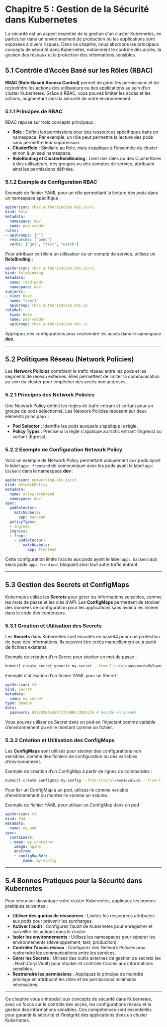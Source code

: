 # Chapitre 5 : Gestion de la Sécurité dans Kubernetes

La sécurité est un aspect essentiel de la gestion d’un cluster Kubernetes, en particulier dans un environnement de production où les applications sont exposées à divers risques. Dans ce chapitre, nous abordons les principaux concepts de sécurité dans Kubernetes, notamment le contrôle des accès, la gestion des réseaux et la protection des informations sensibles.

## 5.1 Contrôle d’Accès Basé sur les Rôles (RBAC)

**RBAC (Role-Based Access Control)** permet de gérer les permissions et de restreindre les actions des utilisateurs ou des applications au sein d’un cluster Kubernetes. Grâce à RBAC, vous pouvez limiter les accès et les actions, augmentant ainsi la sécurité de votre environnement.

### 5.1.1 Principes de RBAC

RBAC repose sur trois concepts principaux :

- **Role** : Définit les permissions pour des ressources spécifiques dans un namespace. Par exemple, un rôle peut permettre la lecture des pods sans permettre leur suppression.
- **ClusterRole** : Similaire au Role, mais s’applique à l’ensemble du cluster et non à un seul namespace.
- **RoleBinding et ClusterRoleBinding** : Lient des rôles ou des ClusterRoles à des utilisateurs, des groupes ou des comptes de service, attribuant ainsi les permissions définies.

### 5.1.2 Exemple de Configuration RBAC

Exemple de fichier YAML pour un rôle permettant la lecture des pods dans un namespace spécifique :

```yaml
apiVersion: rbac.authorization.k8s.io/v1
kind: Role
metadata:
  namespace: dev
  name: pod-reader
rules:
- apiGroups: [""]
  resources: ["pods"]
  verbs: ["get", "list", "watch"]
```

Pour attribuer ce rôle à un utilisateur ou un compte de service, utilisez un **RoleBinding** :

```yaml
apiVersion: rbac.authorization.k8s.io/v1
kind: RoleBinding
metadata:
  name: read-pods
  namespace: dev
subjects:
- kind: User
  name: "user1"
  apiGroup: rbac.authorization.k8s.io
roleRef:
  kind: Role
  name: pod-reader
  apiGroup: rbac.authorization.k8s.io
```

Appliquez ces configurations pour restreindre les accès dans le namespace **dev**.

---

## 5.2 Politiques Réseau (Network Policies)

Les **Network Policies** contrôlent le trafic réseau entre les pods et les segments de réseau externes. Elles permettent de limiter la communication au sein du cluster pour empêcher des accès non autorisés.

### 5.2.1 Principes des Network Policies

Une Network Policy définit les règles de trafic entrant et sortant pour un groupe de pods sélectionné. Les Network Policies reposent sur deux éléments principaux :

- **Pod Selector** : Identifie les pods auxquels s’applique la règle.
- **Policy Types** : Précise si la règle s'applique au trafic entrant (Ingress) ou sortant (Egress).

### 5.2.2 Exemple de Configuration Network Policy

Voici un exemple de Network Policy permettant uniquement aux pods ayant le label `app: frontend` de communiquer avec les pods ayant le label `app: backend` dans le namespace **dev** :

```yaml
apiVersion: networking.k8s.io/v1
kind: NetworkPolicy
metadata:
  name: allow-frontend
  namespace: dev
spec:
  podSelector:
    matchLabels:
      app: backend
  policyTypes:
  - Ingress
  ingress:
  - from:
    - podSelector:
        matchLabels:
          app: frontend
```

Cette configuration limite l’accès aux pods ayant le label `app: backend` aux seuls pods `app: frontend`, bloquant ainsi tout autre trafic entrant.

---

## 5.3 Gestion des Secrets et ConfigMaps

Kubernetes utilise les **Secrets** pour gérer les informations sensibles, comme les mots de passe et les clés d'API. Les **ConfigMaps** permettent de stocker des données de configuration pour les applications sans avoir à les insérer dans le code des conteneurs.

### 5.3.1 Création et Utilisation des Secrets

Les **Secrets** dans Kubernetes sont encodés en base64 pour une protection de base des informations. Ils peuvent être créés manuellement ou à partir de fichiers existants.

Exemple de création d’un Secret pour stocker un mot de passe :

```bash
kubectl create secret generic my-secret --from-literal=password=MySuperSecretPassword
```

Exemple d’utilisation d’un fichier YAML pour un Secret :

```yaml
apiVersion: v1
kind: Secret
metadata:
  name: my-secret
type: Opaque
data:
  password: bXlzdXBlcnNlY3JldHBhc3N3b3Jk # Encodé en base64
```

Vous pouvez utiliser ce Secret dans un pod en l’injectant comme variable d’environnement ou en le montant comme un fichier.

### 5.3.2 Création et Utilisation des ConfigMaps

Les **ConfigMaps** sont utilisés pour stocker des configurations non sensibles, comme des fichiers de configuration ou des variables d'environnement.

Exemple de création d’un ConfigMap à partir de lignes de commandes :

```bash
kubectl create configmap my-config --from-literal=key1=value1 --from-literal=key2=value2
```

Pour lier un ConfigMap à un pod, utilisez-le comme variable d’environnement ou montez-le comme un volume.

Exemple de fichier YAML pour utiliser un ConfigMap dans un pod :

```yaml
apiVersion: v1
kind: Pod
metadata:
  name: my-pod
spec:
  containers:
  - name: my-container
    image: nginx
    envFrom:
    - configMapRef:
        name: my-config
```

---

## 5.4 Bonnes Pratiques pour la Sécurité dans Kubernetes

Pour sécuriser davantage votre cluster Kubernetes, appliquez les bonnes pratiques suivantes :

- **Utiliser des quotas de ressources** : Limitez les ressources attribuées aux pods pour prévenir les surcharges.
- **Activer l’audit** : Configurez l’audit de Kubernetes pour enregistrer et surveiller les actions dans le cluster.
- **Isoler les environnements** : Utilisez les namespaces pour séparer les environnements (développement, test, production).
- **Contrôler l’accès réseau** : Configurez des Network Policies pour restreindre les communications entre les services.
- **Gérer les Secrets** : Utilisez des outils externes de gestion de secrets (ex : HashiCorp Vault) pour stocker et contrôler l’accès aux informations sensibles.
- **Restreindre les permissions** : Appliquez le principe de moindre privilège en attribuant les rôles et les permissions minimales nécessaires.

---

Ce chapitre vous a introduit aux concepts de sécurité dans Kubernetes, avec un focus sur le contrôle des accès, les configurations réseau et la gestion des informations sensibles. Ces compétences sont essentielles pour garantir la sécurité et l’intégrité des applications dans un cluster Kubernetes.

